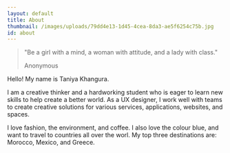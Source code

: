 ```yaml
---
layout: default
title: About
thumbnail: /images/uploads/79dd4e13-1d45-4cea-8da3-ae5f6254c75b.jpg
id: about
---
```


<blockquote class="blockquote text-center">
  <p class="mb-0">"Be a girl with a mind, a woman with attitude, and a lady with class."</p>
  <footer class="blockquote-footer">Anonymous</footer>
</blockquote>

<p class="text-info">Hello! My name is Taniya Khangura.</p>

<p class="text-primary">I am a creative thinker and a hardworking student who is eager to learn new skills to help create a better world. As a UX designer, I work well with teams to create creative solutions for various services, applications, websites, and spaces.

I love fashion, the environment, and coffee. I also love the colour blue, and want to travel to countries all over the worl. My top three destinations are: Morocco, Mexico, and Greece. </p>
